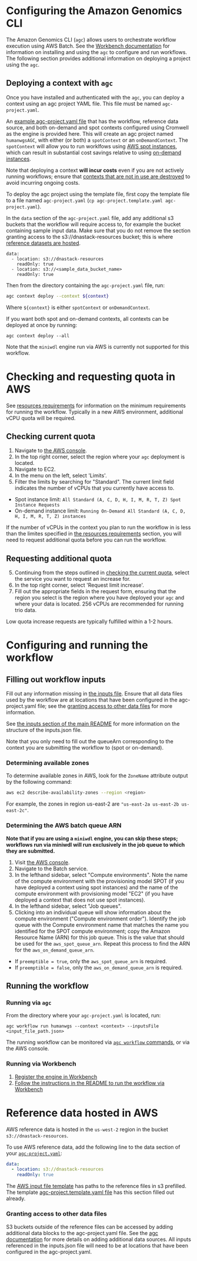 # Configuring the Amazon Genomics CLI

The Amazon Genomics CLI (`agc`) allows users to orchestrate workflow execution using AWS Batch. See the [Workbench documentation](https://docs.dnastack.com/docs/cromwell-on-aws-amazon-genomics-cli) for information on installing and using the `agc` to configure and run workflows. The following section provides additional information on deploying a project using the `agc`.

## Deploying a context with `agc`

Once you have installed and authenticated with the `agc`, you can deploy a context using an agc project YAML file. This file must be named `agc-project.yaml`.

An [example agc-project.yaml file](agc-project.template.yaml) that has the workflow, reference data source, and both on-demand and spot contexts configured using Cromwell as the engine is provided here. This will create an agc project named `humanwgsAGC`, with either (or both) a `spotContext` or an `onDemandContext`. The `spotContext` will allow you to run worklfows using [AWS spot instances](https://docs.aws.amazon.com/AWSEC2/latest/UserGuide/using-spot-instances.html), which can result in substantial cost savings relative to using [on-demand instances](https://docs.aws.amazon.com/AWSEC2/latest/UserGuide/ec2-on-demand-instances.html).

Note that deploying a context **will incur costs** even if you are not actively running workflows; ensure that [contexts that are not in use are destroyed](https://aws.github.io/amazon-genomics-cli/docs/reference/agc_context_destroy/) to avoid incurring ongoing costs.

To deploy the agc project using the template file, first copy the template file to a file named `agc-project.yaml` (`cp agc-project.template.yaml agc-project.yaml`).

In the `data` section of the `agc-project.yaml` file, add any additional s3 buckets that the workflow will require access to, for example the bucket containing sample input data. Make sure that you do not remove the section granting access to the s3://dnastack-resources bucket; this is where [reference datasets are hosted](#reference-data-hosted-in-aws).

```
data:
  - location: s3://dnastack-resources
    readOnly: true
  - location: s3://<sample_data_bucket_name>
    readOnly: true
```

Then from the directory containing the `agc-project.yaml` file, run:

```bash
agc context deploy --context ${context}
```

Where `${context}` is either `spotContext` or `onDemandContext`.

If you want both spot and on-demand contexts, all contexts can be deployed at once by running:

```
agc context deploy --all
```

Note that the `miniwdl` engine run via AWS is currently not supported for this workflow.

# Checking and requesting quota in AWS

See [resources requirements](../../README.md#resource-requirements) for information on the minimum requirements for running the workflow. Typically in a new AWS environment, additional vCPU quota will be required.

## Checking current quota

1. Navigate to [the AWS console](https://console.aws.amazon.com/).
2. In the top right corner, select the region where your `agc` deployment is located.
3. Navigate to EC2.
4. In the menu on the left, select 'Limits'.
5. Filter the limits by searching for "Standard". The current limit field indicates the number of vCPUs that you currently have access to.
- Spot instance limit: `All Standard (A, C, D, H, I, M, R, T, Z) Spot Instance Requests`
- On-demand instance limit: `Running On-Demand All Standard (A, C, D, H, I, M, R, T, Z) instances`

If the number of vCPUs in the context you plan to run the workflow in is less than the limites specified in [the resources requirements](../../README.md#resource-requirements) section, you will need to request additional quota before you can run the workflow.

## Requesting additional quota

5. Continuing from the steps outlined in [checking the current quota](#checking-current-quota), select the service you want to request an increase for.
6. In the top right corner, select 'Request limit increase'.
7. Fill out the appropriate fields in the request form, ensuring that the region you select is the region where you have deployed your `agc` and where your data is located. 256 vCPUs are recommended for running trio data.

Low quota increase requests are typically fulfilled within a 1-2 hours.

# Configuring and running the workflow

## Filling out workflow inputs

Fill out any information missing in [the inputs file](inputs.aws.json). Ensure that all data files used by the workflow are at locations that have been configured in the agc-project.yaml file; see the [granting access to other data files](#granting-access-to-other-data-files) for more information.

See [the inputs section of the main README](../../README.md#workflow-inputs) for more information on the structure of the inputs.json file.

Note that you only need to fill out the queueArn corresponding to the context you are submitting the workflow to (spot or on-demand).

### Determining available zones

To determine available zones in AWS, look for the `ZoneName` attribute output by the following command:

```bash
aws ec2 describe-availability-zones --region <region>
```

For example, the zones in region us-east-2 are `"us-east-2a us-east-2b us-east-2c"`.

### Determining the AWS batch queue ARN

**Note that if you are using a `miniwdl` engine, you can skip these steps; workflows run via miniwdl will run exclusively in the job queue to which they are submitted.**

1. Visit [the AWS console](https://console.aws.amazon.com/).
2. Navigate to the Batch service.
3. In the lefthand sidebar, select "Compute environments". Note the name of the compute environment with the provisioning model SPOT (if you have deployed a context using spot instances) and the name of the compute environment with provisioning model "EC2" (if you have deployed a context that does not use spot instances).
4. In the lefthand sidebar, select "Job queues".
5. Clicking into an individual queue will show information about the compute environment ("Compute environment order"). Identify the job queue with the Compute environment name that matches the name you identified for the SPOT compute environment; copy the Amazon Resource Name (ARN) for this job queue. This is the value that should be used for the `aws_spot_queue_arn`. Repeat this process to find the ARN for the `aws_on_demand_queue_arn`.

- If `preemptible = true`, only the `aws_spot_queue_arn` is required.
- If `preemptible = false`, only the `aws_on_demand_queue_arn` is required.

## Running the workflow

### Running via `agc`

From the directory where your `agc-project.yaml` is located, run:

`agc workflow run humanwgs --context <context> --inputsFile <input_file_path.json>`

The running workflow can be monitored via [`agc workflow` commands](https://aws.github.io/amazon-genomics-cli/docs/reference/agc_workflow/), or via the AWS console.

### Running via Workbench

1. [Register the engine in Workbench](https://docs.dnastack.com/docs/connecting-to-a-workflow-engine)
2. [Follow the instructions in the README to run the workflow via Workbench](../../README.md#run-using-workbench)

# Reference data hosted in AWS

AWS reference data is hosted in the `us-west-2` region in the bucket `s3://dnastack-resources`.

To use AWS reference data, add the following line to the data section of your [`agc-project.yaml`](https://aws.github.io/amazon-genomics-cli/docs/concepts/projects/):

```yaml
data:
  - location: s3://dnastack-resources
    readOnly: true
```

The [AWS input file template](inputs.aws.json) has paths to the reference files in s3 prefilled. The template [agc-project.template.yaml file](agc-project.template.yaml) has this section filled out already.

### Granting access to other data files

S3 buckets outside of the reference files can be accessed by adding additional data blocks to the agc-project.yaml file. See the [agc documentation](https://aws.github.io/amazon-genomics-cli/docs/concepts/data/) for more details on adding additional data sources. All inputs referenced in the inputs.json file will need to be at locations that have been configured in the agc-project.yaml.

